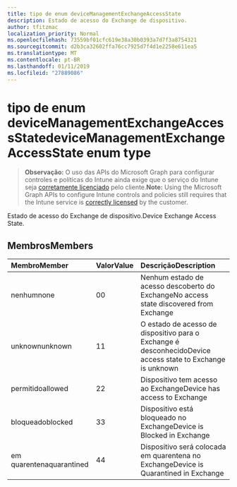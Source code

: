```yaml
---
title: tipo de enum deviceManagementExchangeAccessState
description: Estado de acesso do Exchange de dispositivo.
author: tfitzmac
localization_priority: Normal
ms.openlocfilehash: 73559bf01cfc619e38a30b0393a7d7f3a8754321
ms.sourcegitcommit: d2b3ca32602ffa76cc7925d7f4d1e2258e611ea5
ms.translationtype: MT
ms.contentlocale: pt-BR
ms.lasthandoff: 01/11/2019
ms.locfileid: "27889086"
---
```

# <a name="devicemanagementexchangeaccessstate-enum-type"></a><span data-ttu-id="bbb9f-103">tipo de enum deviceManagementExchangeAccessState</span><span class="sxs-lookup"><span data-stu-id="bbb9f-103">deviceManagementExchangeAccessState enum type</span></span>

> <span data-ttu-id="bbb9f-104">**Observação:** O uso das APIs do Microsoft Graph para configurar controles e políticas do Intune ainda exige que o serviço do Intune seja [corretamente licenciado](https://go.microsoft.com/fwlink/?linkid=839381) pelo cliente.</span><span class="sxs-lookup"><span data-stu-id="bbb9f-104">**Note:** Using the Microsoft Graph APIs to configure Intune controls and policies still requires that the Intune service is [correctly licensed](https://go.microsoft.com/fwlink/?linkid=839381) by the customer.</span></span>

<span data-ttu-id="bbb9f-105">Estado de acesso do Exchange de dispositivo.</span><span class="sxs-lookup"><span data-stu-id="bbb9f-105">Device Exchange Access State.</span></span>
## <a name="members"></a><span data-ttu-id="bbb9f-106">Membros</span><span class="sxs-lookup"><span data-stu-id="bbb9f-106">Members</span></span>
|<span data-ttu-id="bbb9f-107">Membro</span><span class="sxs-lookup"><span data-stu-id="bbb9f-107">Member</span></span>|<span data-ttu-id="bbb9f-108">Valor</span><span class="sxs-lookup"><span data-stu-id="bbb9f-108">Value</span></span>|<span data-ttu-id="bbb9f-109">Descrição</span><span class="sxs-lookup"><span data-stu-id="bbb9f-109">Description</span></span>|
|:---|:---|:---|
|<span data-ttu-id="bbb9f-110">nenhum</span><span class="sxs-lookup"><span data-stu-id="bbb9f-110">none</span></span>|<span data-ttu-id="bbb9f-111">0</span><span class="sxs-lookup"><span data-stu-id="bbb9f-111">0</span></span>|<span data-ttu-id="bbb9f-112">Nenhum estado de acesso descoberto do Exchange</span><span class="sxs-lookup"><span data-stu-id="bbb9f-112">No access state discovered from Exchange</span></span>|
|<span data-ttu-id="bbb9f-113">unknown</span><span class="sxs-lookup"><span data-stu-id="bbb9f-113">unknown</span></span>|<span data-ttu-id="bbb9f-114">1</span><span class="sxs-lookup"><span data-stu-id="bbb9f-114">1</span></span>|<span data-ttu-id="bbb9f-115">O estado de acesso de dispositivo para o Exchange é desconhecido</span><span class="sxs-lookup"><span data-stu-id="bbb9f-115">Device access state to Exchange is unknown</span></span>|
|<span data-ttu-id="bbb9f-116">permitido</span><span class="sxs-lookup"><span data-stu-id="bbb9f-116">allowed</span></span>|<span data-ttu-id="bbb9f-117">2</span><span class="sxs-lookup"><span data-stu-id="bbb9f-117">2</span></span>|<span data-ttu-id="bbb9f-118">Dispositivo tem acesso ao Exchange</span><span class="sxs-lookup"><span data-stu-id="bbb9f-118">Device has access to Exchange</span></span>|
|<span data-ttu-id="bbb9f-119">bloqueado</span><span class="sxs-lookup"><span data-stu-id="bbb9f-119">blocked</span></span>|<span data-ttu-id="bbb9f-120">3</span><span class="sxs-lookup"><span data-stu-id="bbb9f-120">3</span></span>|<span data-ttu-id="bbb9f-121">Dispositivo está bloqueado no Exchange</span><span class="sxs-lookup"><span data-stu-id="bbb9f-121">Device is Blocked in Exchange</span></span>|
|<span data-ttu-id="bbb9f-122">em quarentena</span><span class="sxs-lookup"><span data-stu-id="bbb9f-122">quarantined</span></span>|<span data-ttu-id="bbb9f-123">4</span><span class="sxs-lookup"><span data-stu-id="bbb9f-123">4</span></span>|<span data-ttu-id="bbb9f-124">Dispositivo será colocada em quarentena no Exchange</span><span class="sxs-lookup"><span data-stu-id="bbb9f-124">Device is Quarantined in Exchange</span></span>|



